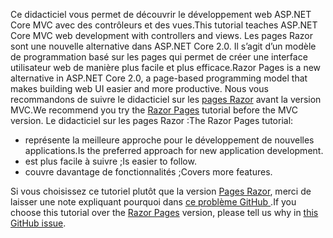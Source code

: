 <span data-ttu-id="f7965-101">Ce didacticiel vous permet de découvrir le développement web ASP.NET Core MVC avec des contrôleurs et des vues.</span><span class="sxs-lookup"><span data-stu-id="f7965-101">This tutorial teaches ASP.NET Core MVC web development with controllers and views.</span></span> <span data-ttu-id="f7965-102">Les pages Razor sont une nouvelle alternative dans ASP.NET Core 2.0. Il s’agit d’un modèle de programmation basé sur les pages qui permet de créer une interface utilisateur web de manière plus facile et plus efficace.</span><span class="sxs-lookup"><span data-stu-id="f7965-102">Razor Pages is a new alternative in ASP.NET Core 2.0, a page-based programming model that makes building web UI easier and more productive.</span></span> <span data-ttu-id="f7965-103">Nous vous recommandons de suivre le didacticiel sur les [pages Razor](xref:tutorials/razor-pages/razor-pages-start) avant la version MVC.</span><span class="sxs-lookup"><span data-stu-id="f7965-103">We recommend you try the [Razor Pages](xref:tutorials/razor-pages/razor-pages-start) tutorial before the MVC version.</span></span> <span data-ttu-id="f7965-104">Le didacticiel sur les pages Razor :</span><span class="sxs-lookup"><span data-stu-id="f7965-104">The Razor Pages tutorial:</span></span>

* <span data-ttu-id="f7965-105">représente la meilleure approche pour le développement de nouvelles applications.</span><span class="sxs-lookup"><span data-stu-id="f7965-105">Is the preferred approach for new application development.</span></span>
* <span data-ttu-id="f7965-106">est plus facile à suivre ;</span><span class="sxs-lookup"><span data-stu-id="f7965-106">Is easier to follow.</span></span>
* <span data-ttu-id="f7965-107">couvre davantage de fonctionnalités ;</span><span class="sxs-lookup"><span data-stu-id="f7965-107">Covers more features.</span></span>

<span data-ttu-id="f7965-108">Si vous choisissez ce tutoriel plutôt que la version [Pages Razor](xref:tutorials/razor-pages/razor-pages-start), merci de laisser une note expliquant pourquoi dans [ ce problème GitHub ](https://github.com/aspnet/Docs/issues/6146).</span><span class="sxs-lookup"><span data-stu-id="f7965-108">If you choose this tutorial over the [Razor Pages](xref:tutorials/razor-pages/razor-pages-start) version, please tell us why in [this GitHub issue](https://github.com/aspnet/Docs/issues/6146).</span></span>
